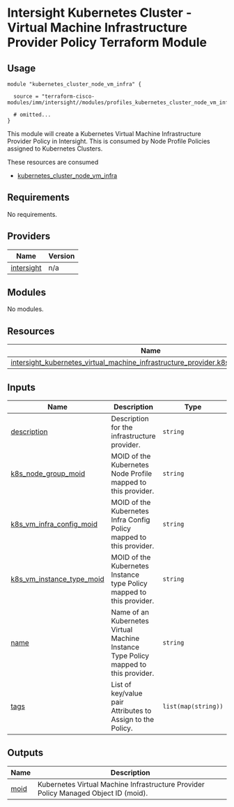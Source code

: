 # Intersight Kubernetes Cluster - Virtual Machine Infrastructure Provider Policy Terraform Module

## Usage

```hcl
module "kubernetes_cluster_node_vm_infra" {

  source = "terraform-cisco-modules/imm/intersight//modules/profiles_kubernetes_cluster_node_vm_infra"

  # omitted...
}
```

This module will create a Kubernetes Virtual Machine Infrastructure Provider Policy in Intersight.  This is consumed by Node Profile Policies assigned to Kubernetes Clusters.  

These resources are consumed

* [kubernetes_cluster_node_vm_infra](https://registry.terraform.io/providers/CiscoDevNet/intersight/latest/docs/resources/kubernetes_virtual_machine_infrastructure_provider)

<!-- BEGINNING OF PRE-COMMIT-TERRAFORM DOCS HOOK -->
## Requirements

No requirements.

## Providers

| Name | Version |
|------|---------|
| <a name="provider_intersight"></a> [intersight](#provider\_intersight) | n/a |

## Modules

No modules.

## Resources

| Name | Type |
|------|------|
| [intersight_kubernetes_virtual_machine_infrastructure_provider.k8s_vm_infra_provider](https://registry.terraform.io/providers/CiscoDevNet/intersight/latest/docs/resources/kubernetes_virtual_machine_infrastructure_provider) | resource |

## Inputs

| Name | Description | Type | Default | Required |
|------|-------------|------|---------|:--------:|
| <a name="input_description"></a> [description](#input\_description) | Description for the infrastructure provider. | `string` | `""` | no |
| <a name="input_k8s_node_group_moid"></a> [k8s\_node\_group\_moid](#input\_k8s\_node\_group\_moid) | MOID of the Kubernetes Node Profile mapped to this provider. | `string` | `""` | no |
| <a name="input_k8s_vm_infra_config_moid"></a> [k8s\_vm\_infra\_config\_moid](#input\_k8s\_vm\_infra\_config\_moid) | MOID of the Kubernetes Infra Config Policy mapped to this provider. | `string` | `""` | no |
| <a name="input_k8s_vm_instance_type_moid"></a> [k8s\_vm\_instance\_type\_moid](#input\_k8s\_vm\_instance\_type\_moid) | MOID of the Kubernetes Instance type Policy mapped to this provider. | `string` | `""` | no |
| <a name="input_name"></a> [name](#input\_name) | Name of an Kubernetes Virtual Machine Instance Type Policy mapped to this provider. | `string` | `"k8s_vm_instance_type"` | no |
| <a name="input_tags"></a> [tags](#input\_tags) | List of key/value pair Attributes to Assign to the Policy. | `list(map(string))` | `[]` | no |

## Outputs

| Name | Description |
|------|-------------|
| <a name="output_moid"></a> [moid](#output\_moid) | Kubernetes Virtual Machine Infrastructure Provider Policy Managed Object ID (moid). |
<!-- END OF PRE-COMMIT-TERRAFORM DOCS HOOK -->
